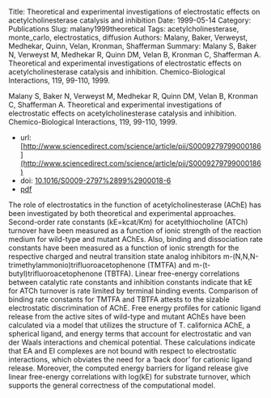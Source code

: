 Title: Theoretical and experimental investigations of electrostatic effects on acetylcholinesterase catalysis and inhibition
Date: 1999-05-14
Category: Publications
Slug: malany1999theoretical
Tags: acetylcholinesterase, monte_carlo, electrostatics, diffusion
Authors: Malany, Baker, Verweyst, Medhekar, Quinn, Velan, Kronman, Shafferman
Summary: Malany S, Baker N, Verweyst M, Medhekar R, Quinn DM, Velan B, Kronman C, Shafferman A. Theoretical and experimental investigations of electrostatic effects on acetylcholinesterase catalysis and inhibition. Chemico-Biological Interactions, 119, 99-110, 1999. 

Malany S, Baker N, Verweyst M, Medhekar R, Quinn DM, Velan B, Kronman C, Shafferman A. Theoretical and experimental investigations of electrostatic effects on acetylcholinesterase catalysis and inhibition. Chemico-Biological Interactions, 119, 99-110, 1999. 

* url: [http://www.sciencedirect.com/science/article/pii/S0009279799000186](http://www.sciencedirect.com/science/article/pii/S0009279799000186)
* doi: [10.1016/S0009-2797%2899%2900018-6](http://dx.doi.org/10.1016/S0009-2797%2899%2900018-6)
* [pdf](http://sobolevnrm.github.io/papers/malany1999theoretical.pdf)

The role of electrostatics in the function of acetylcholinesterase (AChE) has been investigated by both theoretical and experimental approaches. Second-order rate constants (kE=kcat/Km) for acetylthiocholine (ATCh) turnover have been measured as a function of ionic strength of the reaction medium for wild-type and mutant AChEs. Also, binding and dissociation rate constants have been measured as a function of ionic strength for the respective charged and neutral transition state analog inhibitors m-(N,N,N-trimethylammonio)trifluoroacetophenone (TMTFA) and m-(t-butyl)trifluoroacetophenone (TBTFA). Linear free-energy correlations between catalytic rate constants and inhibition constants indicate that kE for ATCh turnover is rate limited by terminal binding events. Comparison of binding rate constants for TMTFA and TBTFA attests to the sizable electrostatic discrimination of AChE. Free energy profiles for cationic ligand release from the active sites of wild-type and mutant AChEs have been calculated via a model that utilizes the structure of T. californica AChE, a spherical ligand, and energy terms that account for electrostatic and van der Waals interactions and chemical potential. These calculations indicate that EA and EI complexes are not bound with respect to electrostatic interactions, which obviates the need for a ‘back door’ for cationic ligand release. Moreover, the computed energy barriers for ligand release give linear free-energy correlations with log(kE) for substrate turnover, which supports the general correctness of the computational model.
